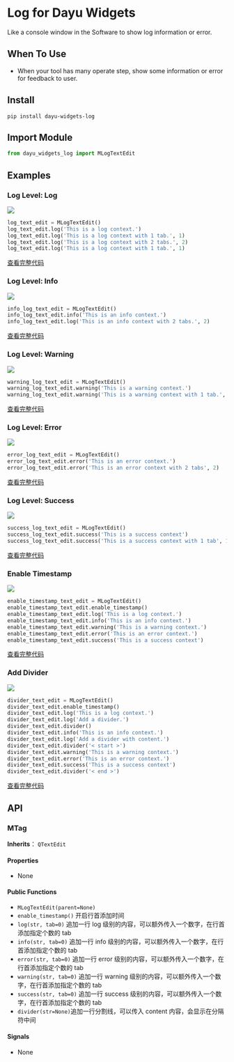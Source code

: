 # Log for Dayu Widgets
Like a console window in the Software to show log information or error.

## When To Use
* When your tool has many operate step, show some information or error for feedback to user. 


## Install
```pip install dayu-widgets-log```

## Import Module
```python
from dayu_widgets_log import MLogTextEdit
```

## Examples



### Log Level: Log
![](./_media/log_level_log.png)

```python
log_text_edit = MLogTextEdit()
log_text_edit.log('This is a log context.')
log_text_edit.log('This is a log context with 1 tab.', 1)
log_text_edit.log('This is a log context with 2 tabs.', 2)
log_text_edit.log('This is a log context with 1 tab.', 1)
```
[查看完整代码](https://github.com/muyr/dayu_widgets_log/tree/master/examples/log_text_edit_example.py)

### Log Level: Info
![](./_media/log_level_info.png)
```python
info_log_text_edit = MLogTextEdit()
info_log_text_edit.info('This is an info context.')
info_log_text_edit.log('This is an info context with 2 tabs.', 2)
```
[查看完整代码](https://github.com/muyr/dayu_widgets_log/tree/master/examples/log_text_edit_example.py)

### Log Level: Warning
![](./_media/log_level_warning.png)
```python
warning_log_text_edit = MLogTextEdit()
warning_log_text_edit.warning('This is a warning context.')
warning_log_text_edit.warning('This is a warning context with 1 tab.', 1)

```
[查看完整代码](https://github.com/muyr/dayu_widgets_log/tree/master/examples/log_text_edit_example.py)


### Log Level: Error
![](./_media/log_level_error.png)
```python
error_log_text_edit = MLogTextEdit()
error_log_text_edit.error('This is an error context.')
error_log_text_edit.error('This is an error context with 2 tabs', 2)
```
[查看完整代码](https://github.com/muyr/dayu_widgets_log/tree/master/examples/log_text_edit_example.py)


### Log Level: Success
![](./_media/log_level_success.png)
```python
success_log_text_edit = MLogTextEdit()
success_log_text_edit.success('This is a success context')
success_log_text_edit.success('This is a success context with 1 tab', 1)
```
[查看完整代码](https://github.com/muyr/dayu_widgets_log/tree/master/examples/log_text_edit_example.py)


### Enable Timestamp
![](./_media/enable_timestamp.png)
```python
enable_timestamp_text_edit = MLogTextEdit()
enable_timestamp_text_edit.enable_timestamp()
enable_timestamp_text_edit.log('This is a log context.')
enable_timestamp_text_edit.info('This is an info context.')
enable_timestamp_text_edit.warning('This is a warning context.')
enable_timestamp_text_edit.error('This is an error context.')
enable_timestamp_text_edit.success('This is a success context')
```
[查看完整代码](https://github.com/muyr/dayu_widgets_log/tree/master/examples/log_text_edit_example.py)


### Add Divider
![](./_media/add_divider.png)

```python
divider_text_edit = MLogTextEdit()
divider_text_edit.enable_timestamp()
divider_text_edit.log('This is a log context.')
divider_text_edit.log('Add a divider.')
divider_text_edit.divider()
divider_text_edit.info('This is an info context.')
divider_text_edit.log('Add a divider with content.')
divider_text_edit.divider('< start >')
divider_text_edit.warning('This is a warning context.')
divider_text_edit.error('This is an error context.')
divider_text_edit.success('This is a success context')
divider_text_edit.divider('< end >')
```
[查看完整代码](https://github.com/muyr/dayu_widgets_log/tree/master/examples/log_text_edit_example.py)


## API

### MTag

**Inherits**： `QTextEdit`

#### Properties

* None

#### Public Functions

* `MLogTextEdit(parent=None)`
* `enable_timestamp()` 开启行首添加时间
* `log(str, tab=0)` 追加一行 log 级别的内容，可以额外传入一个数字，在行首添加指定个数的 tab
* `info(str, tab=0)` 追加一行 info 级别的内容，可以额外传入一个数字，在行首添加指定个数的 tab
* `error(str, tab=0)` 追加一行 error 级别的内容，可以额外传入一个数字，在行首添加指定个数的 tab
* `warning(str, tab=0)` 追加一行 warning 级别的内容，可以额外传入一个数字，在行首添加指定个数的 tab
* `success(str, tab=0)` 追加一行 success 级别的内容，可以额外传入一个数字，在行首添加指定个数的 tab
* `divider(str=None)`追加一行分割线，可以传入 content 内容，会显示在分隔符中间

#### Signals

* None
